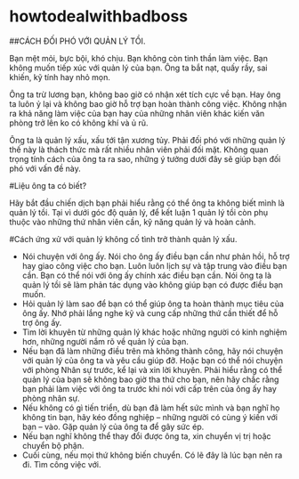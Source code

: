 # howtodealwithbadboss


##CÁCH ĐỐI PHÓ VỚI QUẢN LÝ TỒI.


Bạn mệt mỏi, bực bội, khó chịu. Bạn không còn tinh thần làm việc. Bạn không muốn tiếp xúc với quản lý của bạn. Ông ta bắt nạt, quấy rầy, sai khiến, kỹ tính hay nhỏ mọn.

Ông ta trừ lương bạn, không bao giờ có nhận xét tích cực về bạn. Hay ông ta luôn ỷ lại và không bao giờ hỗ trợ bạn hoàn thành công việc. Không nhận ra khả năng làm việc của bạn hay của những nhân viên khác kiến văn phòng trở lên ko có không khí và ủ rũ.

Ông ta là quản lý xấu, xấu tới tận xương tủy. Phải đối phó với những quản lý thế này là thách thức mà rất nhiều nhân viên phải đối mặt. Không quan trọng tính cách của ông ta ra sao, những ý tưởng dưới đây sẽ giúp bạn đối phó với vấn đề này.


#Liệu ông ta có biết?

Hãy bắt đầu chiến dịch bạn phải hiểu rằng có thể ông ta không biết mình là quản lý tồi. Tại vì dưới góc độ quản lý, để kết luận 1 quản lý tồi còn phụ thuộc vào những thứ nhân viên cần, kỹ năng quản lý và hoàn cảnh.

#Cách ứng xử với quản lý không cố tình trở thành quản lý xấu.

-	Nói chuyện với ông ấy. Nói cho ông ấy điều bạn cần như phản hồi, hỗ trợ hay giao công việc cho bạn. Luôn luôn lịch sự và tập trung vào điều bạn cần. Bạn có thể nói với ông ấy chính xác điều bạn cần. Nói ông ta là quản lý tồi sẽ làm phản tác dụng vào không giúp bạn có được điều bạn muốn.
-	Hỏi quản lý làm sao để bạn có thể giúp ông ta hoàn thành mục tiêu của ông ấy. Nhớ phải lắng nghe kỹ và cung cấp những thứ cần thiết để hỗ trợ ông ấy.
-	Tìm lời khuyên từ những quản lý khác hoặc những người có kinh nghiệm hơn, những người nắm rõ về quản lý của bạn.
-	Nếu bạn đã làm những điều trên mà không thành công, hãy nói chuyện với quản lý của ông ta và yêu cầu giúp đỡ. Hoặc bạn có thể nói chuyện với phòng Nhân sự trước, kể lại và xin lời khuyên. Phải hiểu rằng có thể quản lý của bạn sẽ không bao giờ tha thứ cho bạn, nên hãy chắc rằng bạn phải làm việc với ông ta trước khi nói với cấp trên của ông ấy hay phòng nhân sự.
-	Nếu không có gì tiến triển, dù bạn đã làm hết sức mình và bạn nghĩ họ không tin bạn, hãy kéo đồng nghiệp – những người có cùng ý kiến với bạn – vào. Gặp quản lý của ông ta để gây sức ép.
-	Nếu bạn nghĩ không thể thay đổi được ông ta, xin chuyển vị trị hoặc chuyển bộ phận.
-	Cuối cùng, nếu mọi thứ không biến chuyển. Có lẽ đây là lúc bạn nên ra đi. Tìm công việc với.
